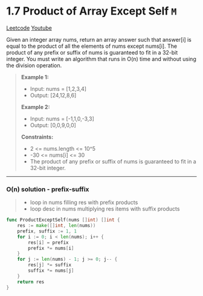 # 1.7 Product of Array Except Self `M`
[Leetcode](https://leetcode.com/problems/product-of-array-except-self/)
[Youtube](https://www.youtube.com/watch?v=bNvIQI2wAjk)

Given an integer array nums, return an array answer such that answer[i] is equal to the product of all the elements of nums except nums[i].
The product of any prefix or suffix of nums is guaranteed to fit in a 32-bit integer.
You must write an algorithm that runs in O(n) time and without using the division operation.

> **Example 1:**
> - Input: nums = [1,2,3,4]
> - Output: [24,12,8,6]
> 
> **Example 2:**
> - Input: nums = [-1,1,0,-3,3]
> - Output: [0,0,9,0,0]
> 
> **Constraints:**
> - 2 <= nums.length <= 10^5
> - -30 <= nums[i] <= 30
> - The product of any prefix or suffix of nums is guaranteed to fit in a 32-bit integer.

---

### O(n) solution - prefix-suffix
> - loop in nums filling res with prefix products
> - loop desc in nums multiplying res items with suffix products

```go
func ProductExceptSelf(nums []int) []int {
    res := make([]int, len(nums))
    prefix, suffix := 1, 1
    for i := 0; i < len(nums); i++ {
        res[i] = prefix
        prefix *= nums[i]
    }
    for j := len(nums) - 1; j >= 0; j-- {
        res[j] *= suffix
        suffix *= nums[j]
    }
    return res
}
```
